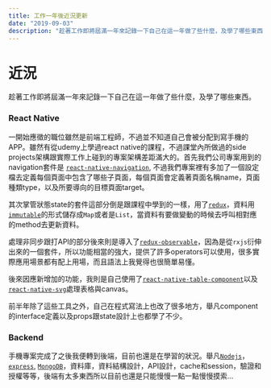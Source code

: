 ```yaml
---
title: 工作一年後近況更新
date: "2019-09-03"
description: "趁著工作即將屆滿一年來記錄一下自己在這一年做了些什麼，及學了哪些東西。"
---
```


# 近況
趁著工作即將屆滿一年來記錄一下自己在這一年做了些什麼，及學了哪些東西。

### React Native
一開始應徵的職位雖然是前端工程師，不過並不知道自己會被分配到寫手機的APP。雖然有從udemy上學過react native的課程，不過課堂內所做過的side projects架構跟實際工作上碰到的專案架構差距滿大的。首先我們公司專案用到的navigation套件是 [`react-native-navigation`](https://github.com/wix/react-native-navigation), 不過我們專案裡有多加了一個設定檔去定義每個頁面中包含了哪些子頁面，每個頁面會定義著頁面名稱name，頁面種類type，以及所要導向的目標頁面target。

其次掌管狀態state的套件這部分倒是跟課程中學到的一樣，用了[`redux`](https://chentsulin.github.io/redux/)，資料用[`immutable`](https://immutable-js.github.io/immutable-js/)的形式儲存成`Map`或者是`List`，當資料有要做變動的時候去呼叫相對應的method去更新資料。

處理非同步跟打API的部分後來則是導入了[`redux-observable`](https://github.com/redux-observable/redux-observable)，因為是從`rxjs`衍伸出來的一個套件，所以功能相當的強大，提供了許多operators可以使用，很多實際應用場景都有配上用場，而且語法上我覺得也很簡單易懂。

後來因應新增加的功能，我則是自己使用了[`react-native-table-component`](https://github.com/Gil2015/react-native-table-component#readme)以及[`react-native-svg`](https://github.com/react-native-community/react-native-svg)處理表格與canvas。

前半年除了這些工具之外，自己在程式寫法上也改了很多地方，舉凡component的interface定義以及props跟state設計上也都學了不少。

### Backend
手機專案完成了之後我便轉到後端，目前也還是在學習的狀況。舉凡[`Nodejs`](https://nodejs.org/en/)，[`express`](https://expressjs.com/), [`MongoDB`](https://www.mongodb.com/)，資料庫，資料結構設計，API設計，cache和session，驗證和授權等等，後端有太多東西所以目前也還是只能慢慢一點一點慢慢摸索...
